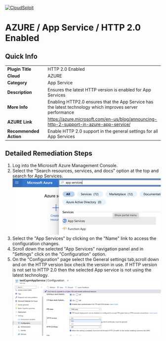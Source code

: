 [![CloudSploit](https://cloudsploit.com/img/logo-new-big-text-100.png "CloudSploit")](https://cloudsploit.com)

# AZURE / App Service / HTTP 2.0 Enabled

## Quick Info

| | |
|-|-|
| **Plugin Title** | HTTP 2.0 Enabled |
| **Cloud** | AZURE |
| **Category** | App Service |
| **Description** | Ensures the latest HTTP version is enabled for App Services |
| **More Info** | Enabling HTTP2.0 ensures that the App Service has the latest technology which improves server performance |
| **AZURE Link** | https://azure.microsoft.com/en-us/blog/announcing-http-2-support-in-azure-app-service/ |
| **Recommended Action** | Enable HTTP 2.0 support in the general settings for all App Services |

## Detailed Remediation Steps

1. Log into the Microsoft Azure Management Console.
2. Select the "Search resources, services, and docs" option at the top and search for App Services. </br> <img src="/resources/azure/appservice/http-2.0-enabled/step2.png"/>
3. Select the "App Services" by clicking on the "Name" link to access the configuration changes.
4. Scroll down the selected "App Services" navigation panel and in "Settings" click on the "Configuration" option.
5. On the "Configuration" page select the General settings tab,scroll down and on the HTTP version box check the version in use. If HTTP version is not set to HTTP 2.0 then the selected App service is not using the latest technology. </br> <img src="/resources/azure/appservice/http-2.0-enabled/step3.png"/>


